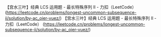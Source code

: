【宫水三叶】经典 LCS 运用题 - 最长特殊序列 II - 力扣（LeetCode） (https://leetcode.cn/problems/longest-uncommon-subsequence-ii/solution/by-ac_oier-vuez/)
    【宫水三叶】经典 LCS 运用题 - 最长特殊序列 II - 力扣（LeetCode） (https://leetcode.cn/problems/longest-uncommon-subsequence-ii/solution/by-ac_oier-vuez/)
